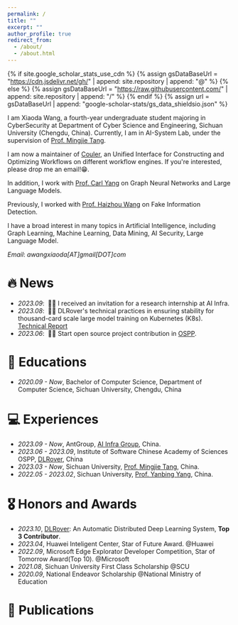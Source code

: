 ```yaml
---
permalink: /
title: ""
excerpt: ""
author_profile: true
redirect_from: 
  - /about/
  - /about.html
---
```


{% if site.google_scholar_stats_use_cdn %}
{% assign gsDataBaseUrl = "https://cdn.jsdelivr.net/gh/" | append: site.repository | append: "@" %}
{% else %}
{% assign gsDataBaseUrl = "https://raw.githubusercontent.com/" | append: site.repository | append: "/" %}
{% endif %}
{% assign url = gsDataBaseUrl | append: "google-scholar-stats/gs_data_shieldsio.json" %}

<span class='anchor' id='about-me'></span>

I am Xiaoda Wang, a fourth-year undergraduate student majoring in CyberSecurity at Department of Cyber Science and Engineering, Sichuan University (Chengdu, China). Currently, I am in AI-System Lab, under the supervision of [Prof. Mingjie Tang](http://merlintang.github.io/). 

I am now a maintainer of [Couler](https://github.com/couler-proj/couler), an Unified Interface for Constructing and Optimizing Workflows on different workflow engines. If you're interested, please drop me an email!😁.

In addition, I work with [Prof. Carl Yang](https://www.cs.emory.edu/~jyang71/) on Graph Neural Networks and Large Language Models.

Previously, I worked with [Prof. Haizhou Wang](http://www.cyber-wang.cn/) on Fake Information Detection. 

I have a broad interest in many topics in Artificial Intelligence, including Graph Learning, Machine Learning, Data Mining, AI Security, Large Language Model.

*Email*: *awangxiaoda[AT]gmail[DOT]com*



# 🔥 News
<!-- <div class='paper-box'><div class='paper-box-image'><div><div class="badge">AI infra</div><img src='images/dlrover-auto-tuning.png' alt="sym" width="100%"></div></div>
<div class='paper-box-text' markdown="1">

[Couler: Unified Machine Learning Workflow Optimization in Cloud](https://github.com/couler-proj/couler) -->

<!-- [**Features**] <strong><span class='show_paper_citations' data='DhtAFkwAAAAJ:ALROH1vI_8AC'></span></strong>
- Real-time Adaptive Batch Size Configuration in No-Stop Manner. 
- Real-time Learning Rate Configuration.
</div>
</div>-->

- *2023.09*: &nbsp;🎉🎉 I received an invitation for a research internship at AI Infra.
- *2023.08*: &nbsp;🎉🎉 DLRover's technical practices in ensuring stability for thousand-card scale large model training on Kubernetes (K8s). [Technical Report](https://my.oschina.net/u/6537811/blog/10092541)
- *2023.06*: &nbsp;🎉🎉 Start open source project contribution in [OSPP](https://summer-ospp.ac.cn/).

# 📖 Educations
- *2020.09 - Now*, Bachelor of Computer Science, Department of Computer Science, Sichuan University, Chengdu, China

# 💻 Experiences
- *2023.09 - Now*, AntGroup, [AI Infra Group](https://hk.linkedin.com/company/antgroup), China.
- *2023.06 - 2023.09*, Institute of Software Chinese Academy of Sciences OSPP, [DLRover](https://github.com/intelligent-machine-learning/dlrover), China
- *2023.03 - Now*, Sichuan University, [Prof. Mingjie Tang](http://merlintang.github.io/), China.
- *2022.05 - 2023.02*, Sichuan University, [Prof. Yanbing Yang](https://scholar.google.com/citations?user=qpLuOggAAAAJ), China.

# 🎖 Honors and Awards
- *2023.10*, [DLRover](https://github.com/intelligent-machine-learning/dlrover): An Automatic Distributed Deep Learning System, **Top 3 Contributor**.
- *2023.04*, Huawei Inteligent Center, Star of Future Award. @Huawei
- *2022.09*, Microsoft Edge Explorator Developer Competition, Star of Tomorrow Award(Top 10). @Microsoft
- *2021.08*, Sichuan University First Class Scholarship @SCU
- *2020.09*, National Endeavor Scholarship @National Ministry of Education

# 📝 Publications
